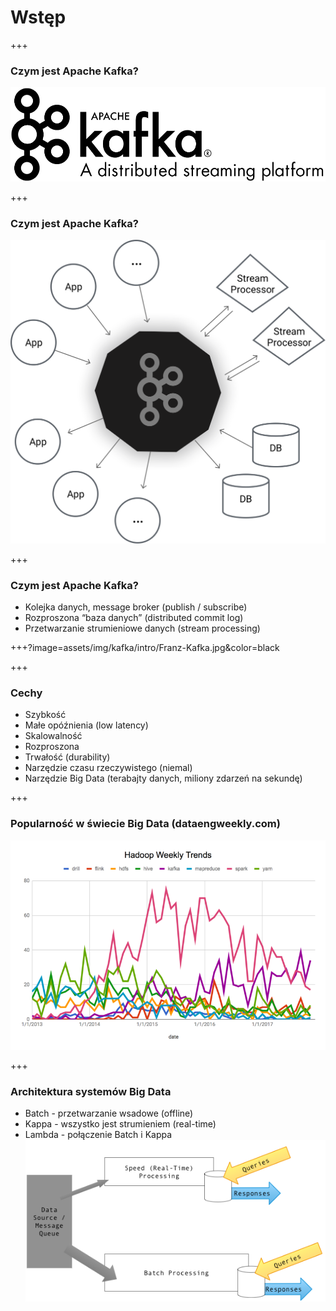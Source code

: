 
# Wstęp


+++
### Czym jest Apache Kafka?
![](assets/img/kafka/intro/logo.png)



+++
<!-- .slide: class="imagecentersize50" -->
### Czym jest Apache Kafka?
![](assets/img/kafka/intro/kafka_diagram.png)


+++
### Czym jest Apache Kafka?
* Kolejka danych, message broker (publish / subscribe)
* Rozproszona “baza danych” (distributed commit log)
* Przetwarzanie strumieniowe danych (stream processing)



+++?image=assets/img/kafka/intro/Franz-Kafka.jpg&color=black



+++
### Cechy
* Szybkość
* Małe opóźnienia (low latency)
* Skalowalność
* Rozproszona
* Trwałość (durability)
* Narzędzie czasu rzeczywistego (niemal)
* Narzędzie Big Data (terabajty danych, miliony zdarzeń na sekundę)



+++
### Popularność w świecie Big Data (dataengweekly.com)
![](assets/img/kafka/intro/five-years-of-hadoop-weekly.png)




+++
### Architektura systemów Big Data
* Batch - przetwarzanie wsadowe (offline)
* Kappa - wszystko jest strumieniem (real-time)
* Lambda - połączenie Batch i Kappa
![](assets/img/kafka/intro/Diagram_of_Lambda_Architecture_(generic).png)